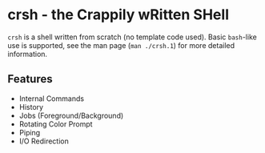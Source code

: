 # crsh - the Crappily wRitten SHell

`crsh` is a shell written from scratch (no template code used).
Basic `bash`-like use is supported, see the man page (`man ./crsh.1`) for more detailed information.

## Features
* Internal Commands
* History
* Jobs (Foreground/Background)
* Rotating Color Prompt
* Piping
* I/O Redirection

